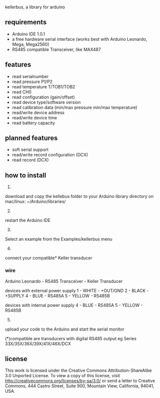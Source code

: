  kellerbus, a library for arduino

## requirements
- Arduino IDE 1.0.1
- a free hardware serial interface (works best with Arduino Leonardo, Mega, Mega2560)
- RS485 compatible Transceiver, like MAX487

## features
- read serialnumber
- read pressure P1/P2
- read temperature T/TOB1/TOB2
- read CH0
- read configuration (gain/offset)
- read device type/software version
- read calibration data (min/max pressure min/max temperature)
- read/write device address
- read/write device time
- read battery capacity

## planned features
- soft serial support
- read/write record configuration (DCX)
- read record (DCX)

## how to install
1.
download and copy the kellebus folder to your Arduino library directory
on mac/linux: ~/Arduino/libraries/

2.
restart the Arduino IDE

3.
Select an example from the Examples/kellerbus menu

4.
connect your compatible* Keller transducer


### wire 

Arduino Leonardo - RS485 Transceiver - Keller Transducer

devices with external power supply
1 - WHITE - +OUT/GND
2 - BLACK - +SUPPLY
4 - BLUE - RS485A
5 - YELLOW - RS485B

devices with internal power supply
4 - BLUE - RS485A
5 - YELLOW - RS485B

5.
upload your code to the Arduino and start the serial monitor

(*)compatible are transducers with digital RS485 output
eg Series 33X/35X/36X/39X/41X/46X/DCX


## license

This work is licensed under the Creative Commons Attribution-ShareAlike 3.0 Unported License. To view a copy of this license, visit http://creativecommons.org/licenses/by-sa/3.0/ or send a letter to Creative Commons, 444 Castro Street, Suite 900, Mountain View, California, 94041, USA.